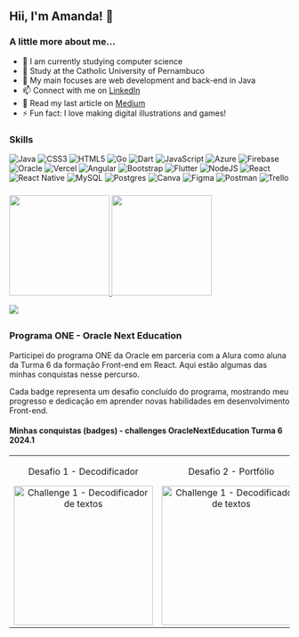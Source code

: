 ## Hii, I'm Amanda! 🌺

### A little more about me...

- 🔭 I am currently studying computer science
- 🌱 Study at the Catholic University of Pernambuco
- 🤔 My main focuses are web development and back-end in Java
- 📫 Connect with me on <a href="https://www.linkedin.com/in/amanda-laís-757ba9209/">LinkedIn</a>
- 🚀 Read my last article on <a href="https://medium.com/@amndalsr">Medium</a>
- ⚡ Fun fact: I love making digital illustrations and games!

### Skills
![Java](https://img.shields.io/badge/java-%23ED8B00.svg?style=for-the-badge&logo=java&logoColor=white) ![CSS3](https://img.shields.io/badge/css3-%231572B6.svg?style=for-the-badge&logo=css3&logoColor=white) ![HTML5](https://img.shields.io/badge/html5-%23E34F26.svg?style=for-the-badge&logo=html5&logoColor=white) ![Go](https://img.shields.io/badge/go-%2300ADD8.svg?style=for-the-badge&logo=go&logoColor=white) ![Dart](https://img.shields.io/badge/dart-%230175C2.svg?style=for-the-badge&logo=dart&logoColor=white) ![JavaScript](https://img.shields.io/badge/javascript-%23323330.svg?style=for-the-badge&logo=javascript&logoColor=%23F7DF1E) ![Azure](https://img.shields.io/badge/azure-%230072C6.svg?style=for-the-badge&logo=azure-devops&logoColor=white) ![Firebase](https://img.shields.io/badge/firebase-%23039BE5.svg?style=for-the-badge&logo=firebase) ![Oracle](https://img.shields.io/badge/Oracle-F80000?style=for-the-badge&logo=oracle&logoColor=white) ![Vercel](https://img.shields.io/badge/vercel-%23000000.svg?style=for-the-badge&logo=vercel&logoColor=white) ![Angular](https://img.shields.io/badge/angular-%23DD0031.svg?style=for-the-badge&logo=angular&logoColor=white) ![Bootstrap](https://img.shields.io/badge/bootstrap-%23563D7C.svg?style=for-the-badge&logo=bootstrap&logoColor=white) ![Flutter](https://img.shields.io/badge/Flutter-%2302569B.svg?style=for-the-badge&logo=Flutter&logoColor=white) ![NodeJS](https://img.shields.io/badge/node.js-6DA55F?style=for-the-badge&logo=node.js&logoColor=white) ![React](https://img.shields.io/badge/react-%2320232a.svg?style=for-the-badge&logo=react&logoColor=%2361DAFB) ![React Native](https://img.shields.io/badge/react_native-%2320232a.svg?style=for-the-badge&logo=react&logoColor=%2361DAFB) ![MySQL](https://img.shields.io/badge/mysql-%2300f.svg?style=for-the-badge&logo=mysql&logoColor=white) ![Postgres](https://img.shields.io/badge/postgres-%23316192.svg?style=for-the-badge&logo=postgresql&logoColor=white) ![Canva](https://img.shields.io/badge/Canva-%2300C4CC.svg?style=for-the-badge&logo=Canva&logoColor=white) 	![Figma](https://img.shields.io/badge/figma-%23F24E1E.svg?style=for-the-badge&logo=figma&logoColor=white) ![Postman](https://img.shields.io/badge/Postman-FF6C37?style=for-the-badge&logo=postman&logoColor=white) ![Trello](https://img.shields.io/badge/Trello-%23026AA7.svg?style=for-the-badge&logo=Trello&logoColor=white)

###

<div align="initial">
  <a href="https://github.com/amndalsr">
  <img height="180em" src="https://github-readme-stats.vercel.app/api?username=amndalsr&theme=dracula&hide_border=true&include_all_commits=true&count_private=false"/>
  <img height="180em" src="https://github-readme-stats.vercel.app/api/top-langs/?username=amndalsr&theme=dracula&hide_border=true&include_all_commits=true&count_private=false&layout=compact"/>
</div>

[![](https://visitcount.itsvg.in/api?id=amndalsr&icon=5&color=10)](https://visitcount.itsvg.in)

##

### Programa ONE - Oracle Next Education
<p>Participei do programa ONE da Oracle em parceria com a Alura como aluna da Turma 6 da formação Front-end em React. Aqui estão algumas das minhas conquistas nesse percurso.</p>
<p>Cada badge representa um desafio concluído do programa, mostrando meu progresso e dedicação em aprender novas habilidades em desenvolvimento Front-end.</p>

<h4>Minhas conquistas (badges) - challenges OracleNextEducation Turma 6 2024.1</h4>

<table>
  <tr>
    <td align="center">
      <p>Desafio 1 - Decodificador</p>
       <a href="https://challenge-one-decodificador-de-texto-peach.vercel.app"><img alt="Challenge 1 - Decodificador de textos" width="250" src="https://github.com/user-attachments/assets/25ab2113-2928-4bdf-acce-3c65f1b3835a"></a>
    </td>
    <td align="center">
      <p>Desafio 2 - Portfólio</p>
      <a href="https://amnda-lais-portfolio.vercel.app/#inicio"><img alt="Challenge 1 - Decodificador de textos" width="250" src="https://github.com/user-attachments/assets/f49acc03-6986-46b5-b6cf-8c30fc74f3cf"></a>
    </td>
    <td align="center">
      <p>Desafio 3 - AluraGeek</p>
      <a href="https://loja-geek-six.vercel.app"><img alt="Challenge 1 - Decodificador de textos" width="250" src="https://github.com/user-attachments/assets/c007c57f-33b0-4e48-9839-525c3d97a23e"></a>
    </td>
    <td align="center">
      <p>Desafio 3 - AluraFlix</p>
      <a href="#"><img alt="Challenge 1 - Decodificador de textos" width="250" src="https://github.com/user-attachments/assets/ccc68efc-90b9-421a-8273-2dfebceb9733"></a>
    </td>
  </tr>
</table>
